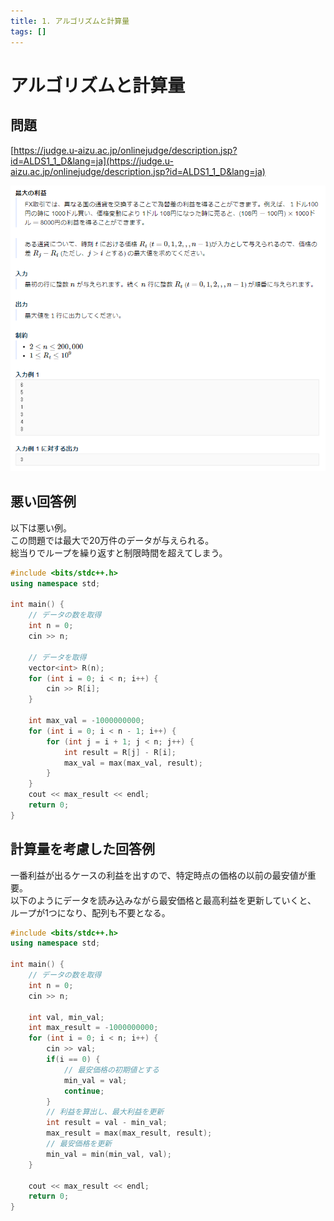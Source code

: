 ```yaml
---
title: 1. アルゴリズムと計算量
tags: []
---
```


# アルゴリズムと計算量

## 問題

[https://judge.u-aizu.ac.jp/onlinejudge/description.jsp?id=ALDS1_1_D&lang=ja](https://judge.u-aizu.ac.jp/onlinejudge/description.jsp?id=ALDS1_1_D&lang=ja)

![](pic/image-kloyqbwq.png)

## 悪い回答例

以下は悪い例。  
この問題では最大で20万件のデータが与えられる。  
総当りでループを繰り返すと制限時間を超えてしまう。

```cpp
#include <bits/stdc++.h>
using namespace std;

int main() {
    // データの数を取得
    int n = 0;
    cin >> n;

    // データを取得
    vector<int> R(n);
    for (int i = 0; i < n; i++) {
        cin >> R[i];
    }

    int max_val = -1000000000;
    for (int i = 0; i < n - 1; i++) {
        for (int j = i + 1; j < n; j++) {
            int result = R[j] - R[i];
            max_val = max(max_val, result);
        }
    }
    cout << max_result << endl;
    return 0;
}
```

## 計算量を考慮した回答例

一番利益が出るケースの利益を出すので、特定時点の価格の以前の最安値が重要。  
以下のようにデータを読み込みながら最安価格と最高利益を更新していくと、  
ループが1つになり、配列も不要となる。

```cpp
#include <bits/stdc++.h>
using namespace std;

int main() {
    // データの数を取得
    int n = 0;
    cin >> n;

    int val, min_val;
    int max_result = -1000000000;
    for (int i = 0; i < n; i++) {
        cin >> val;
        if(i == 0) {
            // 最安価格の初期値とする
            min_val = val;
            continue;
        }
        // 利益を算出し、最大利益を更新
        int result = val - min_val;
        max_result = max(max_result, result);
        // 最安価格を更新
        min_val = min(min_val, val);
    }

    cout << max_result << endl;
    return 0;
}
```
